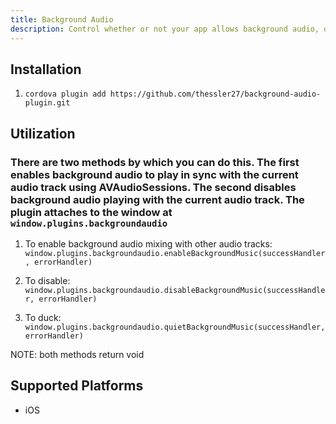 ```yaml
---
title: Background Audio
description: Control whether or not your app allows background audio, dynamically. Note that this will only work in an iOS simulator/phone. This will not work in a browser or any other env. Sorry not sorry.
---
```


## Installation

1. `cordova plugin add https://github.com/thessler27/background-audio-plugin.git`

## Utilization

### There are two methods by which you can do this. The first enables background audio to play in sync with the current audio track using AVAudioSessions. The second disables background audio playing with the current audio track. The plugin attaches to the window at `window.plugins.backgroundaudio`

1. To enable background audio mixing with other audio tracks: `window.plugins.backgroundaudio.enableBackgroundMusic(successHandler, errorHandler)`

2. To disable: `window.plugins.backgroundaudio.disableBackgroundMusic(successHandler, errorHandler)`

3. To duck: `window.plugins.backgroundaudio.quietBackgroundMusic(successHandler, errorHandler)`

NOTE: both methods return void



Supported Platforms
-------------------

- iOS
